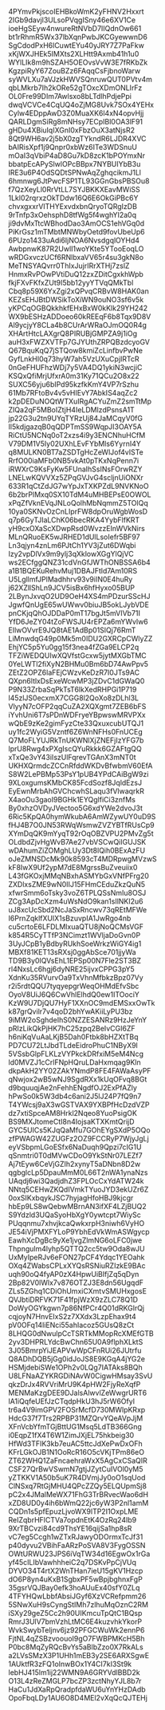 4PYmvPkjscoIEHBkoWmK2yFHNV2Hxxrt
2IGb9davjl3ULsoPVqgISny46e6XV1Ce
ioeHgSEyw4nwureRtNVbD7IIQdnOw661
bt1rRhmR5Wx37lbXqnPwbJKCGyewwnD6
SgCdodPxH6lCuwtEYu40yJRY7Z7PaFkw
xKjWXJHEk5IMXts2XLHtt9Axmb41h1u0
WYlLIk8m9hSZAH5OEOvsVvW3E7fRKbZk
KgzpiRyY67ZouBZz6FAqqCsFjbnoWarw
syWVLXu7aVJzkHWVSQnruwQUT0PVtv4m
qbLMkrb7Ih2kORe52gTOxcXDmONLIrFz
OL0Fre99DIm7Awlsxo8bLTdlhPdjePpi
dwqVCVCe4CqUQ4oZjMG8Uvk7SOx4YEHx
Cylw4EDppAwD3Z0MuaXK6l4xN4opvHjj
QARLDgmSiRg8mNHsy7ECpIBl0OA3lF91
gHDu4XBiuIqIXGnI0xFbzOuX3atNjsR2
8Qt9WH6av2j5bX0zgTYkndR6LJDR4XVC
bAIRisXpf1j9Qnpr0xbWz6ITe3WDSnuU
mOaI3qVbiP4aD8Gu7kD8zcK1bPOYmxNr
bbatpEcAPySlwlOPcBBpx7NYBUIYbB3u
IRE3u6P4OdSQDtSPNwAqZghqcikmJ1Ll
6hmnwg6JtPwcFSP1TL93GGnGbsPBSOu8
f7QzXeyLl0RrVtLL7SYJBKKXEavMWiSS
1Lkl02rqrxzOkTDdw16Q6E6OkGiPBc6Y
chvxgxxrVITHYExvdxbnQryoTQRgIzDB
9rTnfp3xOehsphD8tfWg5f4wghYI2a0q
ji9dvMxTtcWBhodDao3AmOCS1ehVGq0d
PiKrGsz1mTMbtMNWbyOetd9fovUbeUp6
6PUzo1433uAdi6IjNOA6NvsdgqlOYHd4
AwbpnwK87R2UwlI1woYKte5YTooEoqLO
wRDGxvczUCf6RNlbxaVV65r4su3gkN8o
MeTNSYAQvrr0ThIxJujrIRrXTHj7zslZ
HnmxRvPOwPVtiDuQ12zxZDitCgxkhWpb
fkjFXvFKfxZUt9I5bb12yyYTVqQMkTbl
Cbq8p59X6YxZgi2xQPvqCRBvW8HAK0an
KEZsEHJBtDWSikToXiWN9ouNO3sf6v5k
yKPCqOGBQkkhkfEHxBxW0kKlk29YH242
WX9bESHzADDoeo60kREEqF6b8Tqx9D8V
Al9ycjyY8CLa4b8CUrArWRaOJmOQ0R4g
XHArtHtcLAXgrQ8PIRUBjGMPZA9j1iOg
auH3xFWZXVTFp7GJYUthZRPQBzdcyoGV
Q67BquKqQ7jSTQow8kmiZcLinfbvPwNe
GyfLnkHI0q73hyW7ah5VzUXuCpjIRTcR
0nGeFHUFhzWDj7y5VA4DQ1ykiN3wcjiC
KSQxQfiMrjUfxrA0m31Ky71QCu2O8x22
SUXC56yju6bIPd95kzfkKmY4VP7rSzhu
61Mb7RFtoBv4v5vHIEvY7AbkIS4aqZc2
k2pDEDuNOQtWTXuIRgACYuZmZ2smTtMp
ZIQa2qF5MBoIZtjH4IeLDMlzdPsnsA1T
jp22G3u2tn9UYqTYRzUj84JaMCqyV0fG
Il5kdjgazqB0qQDPTmSS9WqpJI3OAY5A
RiCtU5NCNq0oT2xzs4i9y3ENCNhuHCfM
V79DM1V5Iy02UXhLEvFYbMls6YyrnI4Y
q8MULKN0BT7aZSDTgHcZeWlJof4vISTe
RrfO00iaMFb0NB5vkAt0pTKxNqPenn7i
iRWXrC9KsFyKw5FUnaIhSsINsFOrwRZY
LNELwKQVVXz5ZPqGVJvG4scljnUiONXr
633R1qCtZdJG7wYpJxTXKPZdL9NVKNoO
6b2brPlMxq0SX10TdM4uMHBEPsE0OWOL
xPqZfVknEVqJNLoQolhMbNqmmZ5TOlQq
10ya0SKNvOzCnLIprFW8dpOruWgbWosD
q7p6GyTJIaLChK06becRKA4YybFlfKRT
yH9cxOXaScXDwpRsd0WvzzEInWVkNirs
MLnQRuoEK5wJRHED1dUlLsoIefr5BF97
Ln3qjyn4znLm6PJtCh1YV3jZut6DWqbi
Izy2vpDlVx9m9ylj3qXklowXGgYlQjVC
ws2ECfggQNZ31cdVnGfJWThONBSSA6b4
a1B1BQEKuRehvMuj1DBAJFtld7Am10RS
U5LgllmfJPlMadhhrv93v9iIN0E4huRy
j62XZllShLn9JCV5isBx6hfHyxo05BUP
2LBynJxvqO2UD9OeH4XS4mPDzurSScHJ
JgwfQnUgE65wUWwv0biuJB5okLJybVDE
pnCKjqQhOJDDaP0mT17bgJt5mVIVb71I
YfD6JeZY04tZoFWSJU4rEPZa6mYWvlw6
EIlwOVvrE9JQ8tAE1AdBp01SlQj76RmT
LiMnwdqG49p0Mk5m0IDU2GXRCpCWlyZZ
EhjYC5p5Yu0gg15f3nea4fZGa9ELCP2q
TFZiWEDQUIwXQVfstGcxw5jytMXGbTMC
0YeLWTl2fiXyN2BHMu0Bm6bD74AwPpv5
ZEtZ2OPZ6laFEjCWzvKeDzR7I0JTs9AC
QXpn6ltlxDsExeWcwMP3jZDvC1dGWaQ0
P9N33ZrbaSqPkTsT6lkXedRHPGi1P719
l45zlJS0ecxmX7CGG8l2QoXo8zDLhl3L
VlyyN7cOFP2qqCuZA2XQXgmt7ZEB6bFS
iYvhUni6T7sPDnWDFryeYBpwswMRVPXx
wQbE9zKe2gimFyzCte33QxuxcubUTQJ1
uy1fc2WyiG5Vzntf6Z6WnNFHs0FnUCEg
Q7MoFLYUJRkTnUKWNlXjZNEFjIzYFG7b
lprU8Rwg4xPXgIscQYuRkkk6GZAFtgQQ
xTxQe3vY43iIszUlFqrevTGAnX3mNT0t
UKHXQrmdcZCCnRfddWKDvBfwbmV60EfA
S8W2LePBMp53PsY1pUB4YPdCAiBgW9zi
9XLoxgumsKMbCK85FcdSozf8JqldEzsJ
EyEwnMrbAhGVChcwhSLaqu3fVlwaqrkR
X4aoOu3gaoI9BGHk1EYQglfiCi3znfMs
By0xhzOVDyJVectoo5G6xdYWe2dvoJ3t
6Ric5KpQA0hymWkubA6AmWZywUY0uD9S
fHJ4B7O0JN53RWqWsmwZVZYBTfRUsCp9
XYmDqQK9mYyqT92rOqOBZVPU2PMvZg5t
OLdbdZjvHgWvB7Ae27vbVSCwQiIGUJSK
wDAhumZiZOMghLUy3Dt8lQih0BExAzFU
oJeZMNSDcMk90k8593cT4MDRpwgMVzwS
kF8IwX9Uf2ypM7dE8MgrssBuZveuiix0
L43fGKOxjMMqNBxhASMYbGxVNfPFrg20
ZXDlxsZME9wN0IIJ15FHmCEduZkzQuN5
xfwrSmm6oTsky3voZ6TPLQSsNmIu8OSJ
ZCg3ApDcXzm4uWsNdO9kan1sIlNKI2u6
uJ8xcUcSbd2NcJaSxRncwv73qREtMFWe
I6PrnZqklfXUlX1sBzuvpIA1JwRgo4nb
cu5crtoE6LFDLMlxuaQTU8jNoQCMsVGF
k854R5CyTTfP3NCimzt1WVljaDoGvn0P
3UyJCpB1yBdbyRUkhSoeWrkzWiGY4ig1
MBXf81KET13sRXsj0ggAbSce701jjyWa
TD9B3y0IQVsEhL1EPSp00N7Fle2ST3BZ
rl4NxsLc6hgj6dyNRE25ijvxCPPG3pY5
XdnKu35RVurvOa9TxVhnMfbkzBpz07Vy
r2i5rdtQQU7tyqyepgrWeqOHMdEfvSbc
OyoV8UiJ6Q6CwVhlElhdQ0ew1ITOociY
KzW9U7DjQU7HyF1XXnOC9mdEMSxxOwTk
k87grQvilr7v4qoD2bhYwAKiiLyPU3bz
9iMW2oSghdeIhS0NZZESANRz9HzJeYnY
pRIzLikQkPjHK7hC25zpq2BeIvCGI6ZF
h6niKqVuAaLKjB5Dah0Ftbk8bHZXtTBq
PD7CU72LtJbdTLdeEidroPhuC1NByX9l
5VSsbGlpFLKLzVYPkckDRfxiM5eM4Ncg
ld0MVZJ1cCrlFNpHQruLDaHxmqag9Kln
dkpAkH2YY02ZAkYNmdP8FE4FAWaAsyPF
qNwjox2wB5wNJ9SgdRXx1kUqOFvq8BGt
d9bquuqjAe2nFehhENgdfOJ2ExPfAZly
hPwSo0k5W3db4c6ani2J5lJ24P7fQ9n7
T4YWcsj9aX3wGSTVAX9YXBPfHcDzdVZP
dz7xtiSpceAM8Hrkl2Nqeo8YuoPsigOK
BS9MXJtomeCtI8n4IojsaKTXKmtQrijD
GYC5UICs5KJqQaMfu7GOhEYgSXdP5OQo
zfPWAGW42ZUGFz2OZ9FCCRyP7WjyJgLj
eyVSbpmLGoESfx6NaDuqh9Qpzi7cIG1U
qSnmtri0T0dMVwCDoO9YkStNr07LEZf7
Aj7tEyw6CeVjGZIh2xynyT5aDNbn8D2w
qgbglcLp5DpauMmM0L66T2nWA1ynaNzs
UAqdj6wi3QadjdhZ3FPLOcCxYdATW24k
NNtq5CEHwZKQdIVmkTYuoJYD3ekUZr6Z
0oxSIKxbqykJSC7hyjagHfoHBJ9kjcgr
hbEp9LS8wQebwMBrnAN3ifXF4LZjBUQ2
S9Ydzld3UQaSyoHbXgY0ywtcpt7WiySc
PUqqnmu7xhvjkcaQwkxrpH3niwh6VyHO
JE54iVjPMXFYLoP9YbhEdVkWmASWgycp
EawhXcDgBc9yXe1jvgZlmNG6oLFC0jwe
Thpngulm4lyhp5QTTQ2cc5tw9Oda8wJU
UxMyIpeRJv6eFON27pCF4Ydqc1YEOahk
OXq4ZWabsCPLxXYQsRSNiuRZIzkE9BAc
uqh90oQ4fyAP0zX4HpwUiBIfjZq5qDyn
2Bp82V0lWlx7v876OTZJ3E8dn56UgqdF
ZLs5ZGhq1CDiOhUmxiCXmtvSMUHxgosE
QVJbtiDRFVK71F41fpjWzX9zZLC78Q1D
DoWyOGYkgwn7p86NfPCr4Q01dRKGlrQj
cqjoyN7HnvEIxS2z7XXdx3LzpEhax9t4
pV0OFq14IiENci55ahIacoz5GUsQ8zCt
8LHQG0dNwulpCcTSRTkMMopRcXMEfGTB
2yv3DHPRLYdcBwChn65U0A9flphXLktS
3J05BmrpYiJEAPVwWpCFnRUi26JUtrfu
Q8ADhDQB5jGg0idJoJS8E9KGqA4jYG2e
HSMjdebiSWe1OPh2v0LQg7IATAks8BQh
U8LFNaAZYKRGDiNAvW0CigwHMsay3SvU
qkzDrJx4RVVriMrU9K4pHW2FjyReXqfP
MENMaKzgDEE9DJalsAlwvlZeWwgrURT6
lA1iQqfeUEfJzCTqdpHkU3hJ5rW6Ofyl
tr6a4V9imGPV2FOSrMcfD730MWlpKRxp
HdcG37f7Trs2RPBP31MZQrvYQeAVpJjM
XFnVcbYfmTGjBttUG1Msq5LdTB366Gng
i0EqpZ1fX4T6W1ZimJXjEL75hkbeig30
HfWd3TFIK3kb7euAC5ttcJdXePwDxOFh
KFrLGkOJB1N1OoRcR16O5cVKjTPm86eO
ZT62WHQ1ZaFncaehraWxX5AgCxCSaQIR
CSF27QrBwVSwmN7gtjJZytCuIVOl0yM5
yZTKKV1A50b5uK7R4DVmjJy0oO1sqUod
ClNSxq7RtGjMHU4QPcZZQy5ELQUpmSj8
pC2x4JMalMeWX71FhG3TrBRvecWao6dH
xZD8UD0y4ih6bWmQ22jc6yW3P2nl1amM
CQDn1s5pfEpuzLjvoWX9lTP2I1OxpLME
ReIZqbrHFlCTVa7opdnEtK4OzRq24Ib9
9XrTBCvzi84cd9ThsYE16qijSa1hp8sR
vC7eg5Ccgh1wZTxRJawyODOrmxTcJf31
p40dyvu2VBihFaARzPoSVA8V3FygOSSN
OWtURWU23JPS6iVqTW34d16EgwOx1rGa
yf45cILIbVawhhheiC2q7DSKvPpCjVUq
DYVO34T4rtX2WnTHan7ieU15gKV1Hzcp
dO6P8yn4uKxB1SgbxPF5wBpjbghnxFgP
35gsrVQJBay0efk3hoAUuEx40sfY0ZLq
4TFYHQwLbbfAbsiJGyf6XzVCRefpmm26
5SNwXuH9sCyngStIMh7zlhuMqOznC2RM
iSXy29geZ5Cc2h90UIKmcuTpQtC1BQsp
RmrJ3UlV7bmVzhLtMC6E4kuzvhkYkorP
WvkSwybTeljnv6jz92PFGCWuWk2ennP6
FjtNL4qZSBzvoouoI9gO7FWBPMKcH5Bh
P0bc8MqZyRQcBvYs5aBlbZzo0X7RkALs
a2LVsSMzX3P1UHh1mEB3y2SE6ARXSgwE
1AUktfR3zFQ1oInwBOx1Y4CI7kI3St9k
lebHJ415lm1ij22WMN9A6GRYVdlBBD2k
O13L4zReZMGLP7bcZP3zctNhyYJL8b7r
HaCu1JdXaRpQradpfdaWU6uYnYHzDAdb
OpoFbqLDy1AU6O8D4MEl2vXqQcQJTEHj
